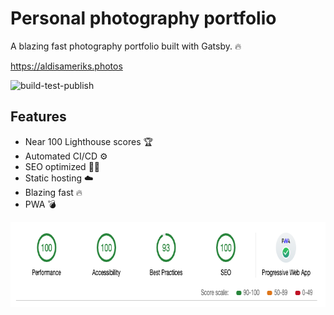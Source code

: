 # Personal photography portfolio

A blazing fast photography portfolio built with Gatsby. 🔥

https://aldisameriks.photos

![build-test-publish](https://github.com/aldis-ameriks/photography-portfolio/workflows/build-test-publish/badge.svg)

## Features

- Near 100 Lighthouse scores 🏆
- Automated CI/CD ⚙️
- SEO optimized 🕵️‍♂️
- Static hosting ☁️
- Blazing fast 🔥
- PWA 💣

<p align="center">
  <img src="./lighthouse.png" width="749" height="136" />
</p>
